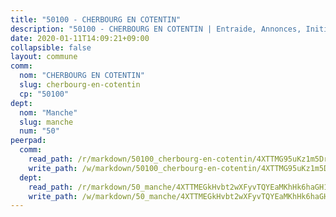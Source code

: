```yaml
---
title: "50100 - CHERBOURG EN COTENTIN"
description: "50100 - CHERBOURG EN COTENTIN | Entraide, Annonces, Initiatives"
date: 2020-01-11T14:09:21+09:00
collapsible: false
layout: commune
comm:
  nom: "CHERBOURG EN COTENTIN"
  slug: cherbourg-en-cotentin
  cp: "50100"
dept:
  nom: "Manche"
  slug: manche
  num: "50"
peerpad:
  comm:
    read_path: /r/markdown/50100_cherbourg-en-cotentin/4XTTMG95uKz1m5DrncXAGBaXvjGPL8VXgrXogPJTDgGsz21a3
    write_path: /w/markdown/50100_cherbourg-en-cotentin/4XTTMG95uKz1m5DrncXAGBaXvjGPL8VXgrXogPJTDgGsz21a3-K3TgU9mNNgHemdMxiN4QTQwru1K5WVigDE9MN2BfHTxdC6wkNygrDCiubHb6gPGAh2FbV6PZuK4C3wUZ7pAxWBQLcUf1KG5Jm4mDw9stSYAbKGU5drKqVCHCg4ZLyz21z5ztKzCK
  dept:
    read_path: /r/markdown/50_manche/4XTTMEGkHvbt2wXFyvTQYEaMKhHk6haGH1SzsRNevKgBDTuXr
    write_path: /w/markdown/50_manche/4XTTMEGkHvbt2wXFyvTQYEaMKhHk6haGH1SzsRNevKgBDTuXr-K3TgUSx1rwmRRLqHcTLLdo4dVfTRKvf94KKagmUFPevWSp2f9nuc6fJF25TtLArzK8teuQ5TvuAMqW38N2MYgT18hBoXtjmKX9WuSn2vkujmSJPp3gF4gsuMmfEM8Th4Ap94heFE
---
```


